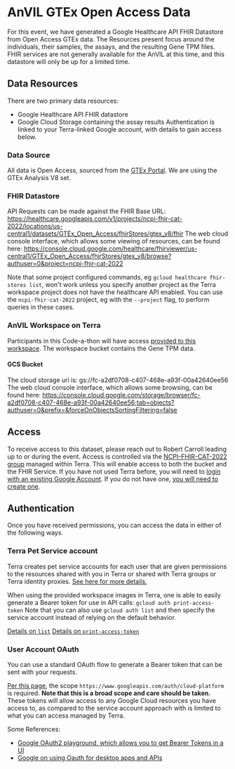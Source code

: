 # AnVIL GTEx Open Access Data

For this event, we have generated a Google Healthcare API FHIR Datastore from Open Access GTEx data. The Resources present focus around the individuals, their samples, the assays, and the resulting Gene TPM files. FHIR services are not generally available for the AnVIL at this time, and this datastore will only be up for a limited time. 

## Data Resources
There are two primary data resources:
- Google Healthcare API FHIR datastore
- Google Cloud Storage containing the assay results
Authentication is linked to your Terra-linked Google account, with details to gain access below.

### Data Source
All data is Open Access, sourced from the [GTEx Portal](https://gtexportal.org/home/datasets). We are using the GTEx Analysis V8 set.

### FHIR Datastore
API Requests can be made against the FHIR Base URL: https://healthcare.googleapis.com/v1/projects/ncpi-fhir-cat-2022/locations/us-central1/datasets/GTEx_Open_Access/fhirStores/gtex_v8/fhir 
The web cloud console interface, which allows some viewing of resources, can be found here: https://console.cloud.google.com/healthcare/fhirviewer/us-central1/GTEx_Open_Access/fhirStores/gtex_v8/browse?authuser=0&project=ncpi-fhir-cat-2022 

Note that some project configured commands, eg `gcloud healthcare fhir-stores list`, won't work unless you specify another project as the Terra workspace project does not have the healthcare API enabled. You can use the `ncpi-fhir-cat-2022` project, eg with the `--project` flag, to perform queries in these cases.

### AnVIL Workspace on Terra
Participants in this Code-a-thon will have access [provided to this workspace](https://anvil.terra.bio/#workspaces/ncpi-fhir-2022/NCPI%20FHIR%20CAT%202022-%20GTeX%20Public%20Data). The workspace bucket contains the Gene TPM data.

#### GCS Bucket
The cloud storage uri is: gs://fc-a2df0708-c407-468e-a93f-00a42640ee56
The web cloud console interface, which allows some browsing, can be found here: https://console.cloud.google.com/storage/browser/fc-a2df0708-c407-468e-a93f-00a42640ee56;tab=objects?authuser=0&prefix=&forceOnObjectsSortingFiltering=false

## Access
To receive access to this dataset, please reach out to Robert Carroll leading up to or during the event. Access is controlled via the [NCPI-FHIR-CAT-2022 group](https://anvil.terra.bio/#groups/NCPI-FHIR-CAT-2022) managed within Terra. This will enable access to both the bucket and the FHIR Service. If you have not used Terra before, you will need to [login with an existing Google Account](https://anvil.terra.bio/). If you do not have one, [you will need to create one](https://support.google.com/accounts/answer/27441?hl=en).

## Authentication
Once you have received permissions, you can access the data in either of the following ways.

### Terra Pet Service account
Terra creates pet service accounts for each user that are given permissions to the resources shared with you in Terra or shared with Terra groups or Terra identity proxies. [See here for more details.](https://support.terra.bio/hc/en-us/articles/360031023592-Pet-service-accounts-and-proxy-groups-)

When using the provided workspace images in Terra, one is able to easily generate a Bearer token for use in API calls:
`gcloud auth print-access-token`
Note that you can also use `gcloud auth list` and then specify the service account instead of relying on the default behavior.

[Details on `list`](https://cloud.google.com/sdk/gcloud/reference/auth/list)
[Details on `print-access-token`](https://cloud.google.com/sdk/gcloud/reference/auth/print-access-token)

### User Account OAuth
You can use a standard OAuth flow to generate a Bearer token that can be sent with your requests. 

[Per this page](https://developers.google.com/identity/protocols/oauth2/scopes#healthcare), the scope `https://www.googleapis.com/auth/cloud-platform` is required. **Note that this is a broad scope and care should be taken.** These tokens will allow access to any Google Cloud resources you have access to, as compared to the service account approach with is limited to what you can access managed by Terra.

Some References:
- [Google OAuth2 playground, which allows you to get Bearer Tokens in a UI](https://developers.google.com/oauthplayground/)
- [Google on using Oauth for desktop apps and APIs](https://developers.google.com/identity/protocols/oauth2/native-app)
